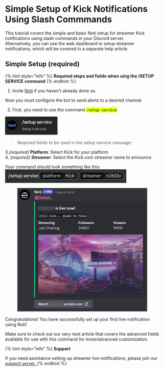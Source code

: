 # Simple Setup of Kick Notifications Using Slash Commmands

This tutorial covers the simple and basic Noti setup for streamer Kick notifications using slash commands in your Discord server.
\
Alternatively, you can use the web dashboard to setup streamer notifications, which will be covered in a separate help article.

## Simple Setup (required)

{% hint style="info" %}
**Required steps and fields when uing the /SETUP SERVICE command**
{% endhint %}

1. Invite [Noti](https://notibot.app/invite) if you haven't already done so.

Now you must configure the bot to send alerts to a desired channel.

2. First, you need to use the command <mark style="color:green;">**`/setup service`**</mark>&#x20;

![](../../.gitbook/assets/command_setup_service.png)

<!-- ![](../../.gitbook/assets/Command) -->
> Required fields to be used in the setup service message:

3.*(required)* **Platform**: Select Kick for your platform 
\
4. *(required)* **Streamer**: Select the Kick.com streamer name to announce

Your command should look something like this:
\
![](../../.gitbook/assets/command_setup_service_platform_streamer.png)

<figure><img src="../../.gitbook/assets/Ex of notifi" alt=""><figcaption></figcaption></figure>

Congratulations! You have successfully set up your first live notification using Noti!

Make sure to check out our very next article that covers the advanced fields available for use with this command for more/advanced customization.

{% hint style="info" %}
**Support**

If you need assistance setting up streamer live notifications, please join our [support server. ](https://discord.com/invite/xq6F6ZkUte)
{% endhint %}

